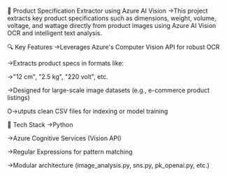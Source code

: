 🧠 Product Specification Extractor using Azure AI Vision
->This project extracts key product specifications such as dimensions, weight, volume, voltage, and wattage directly from product images using Azure AI Vision OCR and intelligent text analysis.

🔍 Key Features
->Leverages Azure's Computer Vision API for robust OCR

->Extracts product specs in formats like:

->"12 cm", "2.5 kg", "220 volt", etc.

->Designed for large-scale image datasets (e.g., e-commerce product listings)

O->utputs clean CSV files for indexing or model training

🔧 Tech Stack
->Python

->Azure Cognitive Services (Vision API)

->Regular Expressions for pattern matching

->Modular architecture (image_analysis.py, sns.py, pk_openai.py, etc.)
